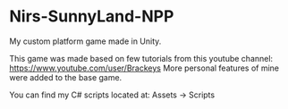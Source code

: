 # Nirs-SunnyLand-NPP
My custom platform game made in Unity.

This game was made based on few tutorials from this youtube channel: https://www.youtube.com/user/Brackeys 
More personal features of mine were added to the base game.

You can find my C# scripts located at: Assets -> Scripts
